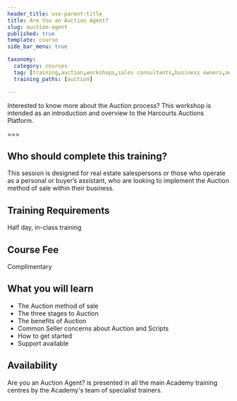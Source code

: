 ```yaml
---
header_title: use-parent-title
title: Are You an Auction Agent?
slug: auction-agent
published: true
template: course
side_bar_menu: true

taxonomy:
  category: courses
  tag: [training,auction,workshops,sales consultants,business owners,auctioneer,managers]
  training_paths: [auction]

---
```


Interested to know more about the Auction process? This workshop is intended as an introduction and overview to the Harcourts Auctions Platform.

===

## Who should complete this training?

This session is designed for real estate salespersons or those who operate as a personal or buyer’s assistant, who are looking to implement the Auction method of sale within their business.

## Training Requirements
Half day, in-class training

## Course Fee
Complimentary 


## What you will learn
-	The Auction method of sale
-	The three stages to Auction
-	The benefits of Auction
-	Common Seller concerns about Auction and Scripts
-	How to get started
-	Support available

## Availability
Are you an Auction Agent? is presented in all the main Academy training centres by the Academy's team of specialist trainers.


